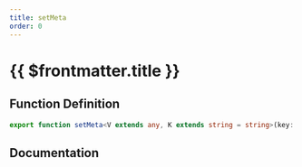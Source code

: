 ```yaml
---
title: setMeta
order: 0
---
```


# {{ $frontmatter.title }}

## Function Definition

```ts
export function setMeta<V extends any, K extends string = string>(key: K, value: InterfaceValueByKey<ICustomGlobalMeta, K, V>): void;
```

## Documentation

<!--@include: ./parts/setMeta.md-->

